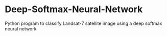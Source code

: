 # Deep-Softmax-Neural-Network
Python program to classify Landsat-7 satellite image using a deep softmax neural network
